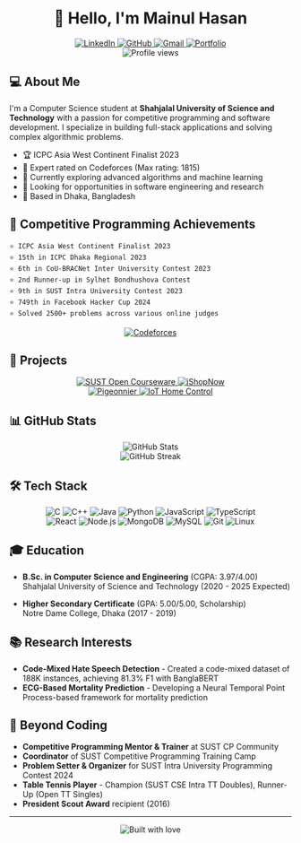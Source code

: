 # <div align="center">👋 Hello, I'm Mainul Hasan</div>

<div align="center">
  <a href="https://www.linkedin.com/in/YOUR-LINKEDIN">
    <img src="https://img.shields.io/badge/LinkedIn-0077B5?style=for-the-badge&logo=linkedin&logoColor=white" alt="LinkedIn" />
  </a>
  <a href="https://github.com/mainul3195">
    <img src="https://img.shields.io/badge/GitHub-100000?style=for-the-badge&logo=github&logoColor=white" alt="GitHub" />
  </a>
  <a href="mailto:mainul3195@gmail.com">
    <img src="https://img.shields.io/badge/Gmail-D14836?style=for-the-badge&logo=gmail&logoColor=white" alt="Gmail" />
  </a>
  <a href="YOUR-PORTFOLIO-LINK">
    <img src="https://img.shields.io/badge/Portfolio-1E88E5?style=for-the-badge&logo=web&logoColor=white" alt="Portfolio" />
  </a>
</div>

<div align="center">
  <img src="https://komarev.com/ghpvc/?username=mainul3195&color=brightgreen" alt="Profile views" />
</div>

## 💻 About Me

I'm a Computer Science student at **Shahjalal University of Science and Technology** with a passion for competitive programming and software development. I specialize in building full-stack applications and solving complex algorithmic problems.

- 🏆 ICPC Asia West Continent Finalist 2023
- 🧠 Expert rated on Codeforces (Max rating: 1815)
- 🌱 Currently exploring advanced algorithms and machine learning
- 💼 Looking for opportunities in software engineering and research
- 📍 Based in Dhaka, Bangladesh

## 🥇 Competitive Programming Achievements

```
⭐ ICPC Asia West Continent Finalist 2023
⭐ 15th in ICPC Dhaka Regional 2023
⭐ 6th in CoU-BRACNet Inter University Contest 2023
⭐ 2nd Runner-up in Sylhet Bondhushova Contest
⭐ 9th in SUST Intra University Contest 2023
⭐ 749th in Facebook Hacker Cup 2024
⭐ Solved 2500+ problems across various online judges
```

<div align="center">
  <a href="https://codeforces.com/profile/YOUR-CF-HANDLE">
    <img src="https://img.shields.io/badge/Codeforces-Expert_1815-blue?style=for-the-badge&logo=codeforces" alt="Codeforces" />
  </a>
</div>

## 🚀 Projects

<div align="center">
  <a href="YOUR-PROJECT-LINK">
    <img src="https://github-readme-stats.vercel.app/api/pin/?username=mainul3195&repo=SUST-Open-Courseware&theme=dark" alt="SUST Open Courseware" />
  </a>
  <a href="YOUR-PROJECT-LINK">
    <img src="https://github-readme-stats.vercel.app/api/pin/?username=mainul3195&repo=iShopNow&theme=dark" alt="iShopNow" />
  </a>
</div>

<div align="center">
  <a href="YOUR-PROJECT-LINK">
    <img src="https://github-readme-stats.vercel.app/api/pin/?username=mainul3195&repo=Pigeonnier&theme=dark" alt="Pigeonnier" />
  </a>
  <a href="YOUR-PROJECT-LINK">
    <img src="https://github-readme-stats.vercel.app/api/pin/?username=mainul3195&repo=IoT-Home-Control&theme=dark" alt="IoT Home Control" />
  </a>
</div>

## 📊 GitHub Stats

<div align="center">
  <img src="https://github-readme-stats.vercel.app/api?username=mainul3195&show_icons=true&count_private=true&hide=prs,issues&theme=radical" alt="GitHub Stats" />
</div>

<div align="center">
  <img src="https://github-readme-streak-stats.herokuapp.com/?user=mainul3195&theme=radical" alt="GitHub Streak" />
</div>

## 🛠️ Tech Stack

<div align="center">
  <img src="https://img.shields.io/badge/C-00599C?style=for-the-badge&logo=c&logoColor=white" alt="C" />
  <img src="https://img.shields.io/badge/C%2B%2B-00599C?style=for-the-badge&logo=c%2B%2B&logoColor=white" alt="C++" />
  <img src="https://img.shields.io/badge/Java-ED8B00?style=for-the-badge&logo=java&logoColor=white" alt="Java" />
  <img src="https://img.shields.io/badge/Python-3776AB?style=for-the-badge&logo=python&logoColor=white" alt="Python" />
  <img src="https://img.shields.io/badge/JavaScript-F7DF1E?style=for-the-badge&logo=javascript&logoColor=black" alt="JavaScript" />
  <img src="https://img.shields.io/badge/TypeScript-007ACC?style=for-the-badge&logo=typescript&logoColor=white" alt="TypeScript" />
</div>

<div align="center">
  <img src="https://img.shields.io/badge/React-20232A?style=for-the-badge&logo=react&logoColor=61DAFB" alt="React" />
  <img src="https://img.shields.io/badge/Node.js-43853D?style=for-the-badge&logo=node.js&logoColor=white" alt="Node.js" />
  <img src="https://img.shields.io/badge/MongoDB-4EA94B?style=for-the-badge&logo=mongodb&logoColor=white" alt="MongoDB" />
  <img src="https://img.shields.io/badge/MySQL-00000F?style=for-the-badge&logo=mysql&logoColor=white" alt="MySQL" />
  <img src="https://img.shields.io/badge/Git-F05032?style=for-the-badge&logo=git&logoColor=white" alt="Git" />
  <img src="https://img.shields.io/badge/Linux-FCC624?style=for-the-badge&logo=linux&logoColor=black" alt="Linux" />
</div>

## 🎓 Education

- **B.Sc. in Computer Science and Engineering** (CGPA: 3.97/4.00)  
  Shahjalal University of Science and Technology (2020 - 2025 Expected)

- **Higher Secondary Certificate** (GPA: 5.00/5.00, Scholarship)  
  Notre Dame College, Dhaka (2017 - 2019)

## 📚 Research Interests

- **Code-Mixed Hate Speech Detection** - Created a code-mixed dataset of 188K instances, achieving 81.3% F1 with BanglaBERT
- **ECG-Based Mortality Prediction** - Developing a Neural Temporal Point Process-based framework for mortality prediction

## 🏓 Beyond Coding

- **Competitive Programming Mentor & Trainer** at SUST CP Community
- **Coordinator** of SUST Competitive Programming Training Camp
- **Problem Setter & Organizer** for SUST Intra University Programming Contest 2024
- **Table Tennis Player** - Champion (SUST CSE Intra TT Doubles), Runner-Up (Open TT Singles)
- **President Scout Award** recipient (2016)

---

<div align="center">
  <img src="https://forthebadge.com/images/badges/built-with-love.svg" alt="Built with love" />
</div>

